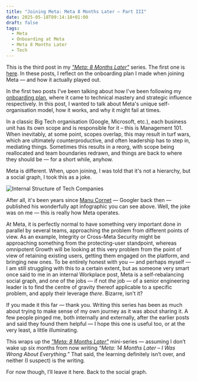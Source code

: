 ```yaml
---
title: "Joining Meta: Meta 8 Months Later – Part III"
date: 2025-05-18T09:14:18+01:00
draft: false
tags: 
  - Meta
  - Onboarding at Meta
  - Meta 8 Months Later
  - Tech
---
```


This is the third post in my [*"Meta: 8 Months Later"*](/tags/meta-8-months-later/) series. The first one is [here](/posts/meta-8-months-later/). In these posts, I reflect on the onboarding plan I made when joining Meta — and how it actually played out.

In the first two posts I've been talking about how I've been following my [onboarding plan](https://blog.kirillov.cc/posts/onboarding-at-meta/), where it came to technical mastery and strategic influence respectively. In this post, I wanted to talk about Meta's unique self-organisation model, how it works, and why it might fail at times.

In a classic Big Tech organisation (Google, Microsoft, etc.), each business unit has its own scope and is responsible for it – this is Management 101. When inevitably, at some point, scopes overlap, this may result in turf wars, which are ultimately counterproductive, and often leadership has to step in, mediating things. Sometimes this results in a reorg, with scope being reallocated and team boundaries redrawn, and things are back to where they should be — for a short while, anyhow.

Meta is different. When, upon joining, I was told that it's not a hierarchy, but a social graph, I took this as a joke.   

![Internal Structure of Tech Companies](/static/meta-onboarding/internal-structure.webp)

After all, it's been years since [Manu Cornet](https://ma.nu/) — Googler back then — published his wonderfully apt infographic you can see above. Well, the joke was on me — this is really how Meta operates. 

At Meta, it is perfectly normal to have something very important done in parallel by several teams, approaching the problem from different points of view. As an example, Integrity or Cross-Meta Security might be approaching something from the protecting-user standpoint, whereas omnipotent Growth will be looking at this very problem from the point of view of retaining existing users, getting them engaged on the platform, and bringing new ones. To be entirely honest with you — and perhaps myself — I am still struggling with this to a certain extent, but as someone very smart once said to me in an internal Workplace post, Meta is a self-rebalancing social graph, and one of the jobs — if not _the_ job — of a senior engineering leader is to find the centre of gravity thereof applicable to a specific problem, and apply their leverage _there_. Bizarre, isn't it?

If you made it this far — thank you. Writing this series has been as much about trying to make sense of my own journey as it was about sharing it. A few people pinged me, both internally and externally, after the earlier posts and said they found them helpful — I hope this one is useful too, or at the very least, a little illuminating.

This wraps up the [*"Meta: 8 Months Later"*](/tags/meta-8-months-later/) mini-series — assuming I don’t wake up six months from now writing *“Meta: 14 Months Later – I Was Wrong About Everything.”* That said, the learning definitely isn’t over, and neither (I suspect) is the writing.

For now though, I’ll leave it here. Back to the social graph.